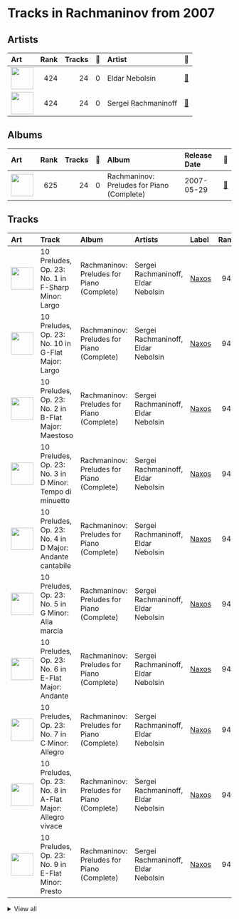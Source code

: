 # Tracks in Rachmaninov from 2007

## Artists

| Art | Rank | Tracks | 💚 | Artist | 🔗 |
|:---|---:|---:|---:|:---|:---|
| <img src="https://i.scdn.co/image/1b640748181bdba8cc37a0a6ee5148c27b374d4e" alt="" width="50" /> | 424 | 24 | 0 | Eldar Nebolsin | [🔗](https://open.spotify.com/artist/45ts2AJTWlzJ9JrQlCGxpX) |
| <img src="https://i.scdn.co/image/463e3c5c3e814761532f554913cf2af456bcba59" alt="" width="50" /> | 424 | 24 | 0 | Sergei Rachmaninoff | [🔗](https://open.spotify.com/artist/0Kekt6CKSo0m5mivKcoH51) |

## Albums

| Art | Rank | Tracks | 💚 | Album | Release Date | 🔗 |
|:---|---:|---:|---:|:---|:---|:---|
| <img src="https://i.scdn.co/image/ab67616d0000b2732d2154810a4e4472b4cc199e" alt="" width="50" /> | 625 | 24 | 0 | Rachmaninov: Preludes for Piano (Complete) | 2007-05-29 | [🔗](https://open.spotify.com/album/1vlnwUAidj7bEmRhsq4zTv) |

## Tracks



| Art | Track | Album | Artists | Label | Rank | 💚 | 🔗 |
|:---|:---|:---|:---|:---|---:|:---|:---|
| <img src="https://i.scdn.co/image/ab67616d0000b2732d2154810a4e4472b4cc199e" alt="" width="50" /> | 10 Preludes, Op. 23: No. 1 in F-Sharp Minor: Largo | Rachmaninov: Preludes for Piano (Complete) | Sergei Rachmaninoff, Eldar Nebolsin | [Naxos](../../../labels/naxos) | 945 | | [🔗](https://open.spotify.com/track/4JGHKe4tmlVDg4PoTWaoq7) |
| <img src="https://i.scdn.co/image/ab67616d0000b2732d2154810a4e4472b4cc199e" alt="" width="50" /> | 10 Preludes, Op. 23: No. 10 in G-Flat Major: Largo | Rachmaninov: Preludes for Piano (Complete) | Sergei Rachmaninoff, Eldar Nebolsin | [Naxos](../../../labels/naxos) | 945 | | [🔗](https://open.spotify.com/track/0vHlWIQiSsfhMrxwJodNeP) |
| <img src="https://i.scdn.co/image/ab67616d0000b2732d2154810a4e4472b4cc199e" alt="" width="50" /> | 10 Preludes, Op. 23: No. 2 in B-Flat Major: Maestoso | Rachmaninov: Preludes for Piano (Complete) | Sergei Rachmaninoff, Eldar Nebolsin | [Naxos](../../../labels/naxos) | 945 | | [🔗](https://open.spotify.com/track/4pgud5L6apTBZ6sqeqnt44) |
| <img src="https://i.scdn.co/image/ab67616d0000b2732d2154810a4e4472b4cc199e" alt="" width="50" /> | 10 Preludes, Op. 23: No. 3 in D Minor: Tempo di minuetto | Rachmaninov: Preludes for Piano (Complete) | Sergei Rachmaninoff, Eldar Nebolsin | [Naxos](../../../labels/naxos) | 945 | | [🔗](https://open.spotify.com/track/0LsNtrpdw7vz8ISVrQYMnM) |
| <img src="https://i.scdn.co/image/ab67616d0000b2732d2154810a4e4472b4cc199e" alt="" width="50" /> | 10 Preludes, Op. 23: No. 4 in D Major: Andante cantabile | Rachmaninov: Preludes for Piano (Complete) | Sergei Rachmaninoff, Eldar Nebolsin | [Naxos](../../../labels/naxos) | 945 | | [🔗](https://open.spotify.com/track/0NtUQYljbdO9M2oIvUarTB) |
| <img src="https://i.scdn.co/image/ab67616d0000b2732d2154810a4e4472b4cc199e" alt="" width="50" /> | 10 Preludes, Op. 23: No. 5 in G Minor: Alla marcia | Rachmaninov: Preludes for Piano (Complete) | Sergei Rachmaninoff, Eldar Nebolsin | [Naxos](../../../labels/naxos) | 945 | | [🔗](https://open.spotify.com/track/0dwRX7z5Yzr1K96QhAKOBh) |
| <img src="https://i.scdn.co/image/ab67616d0000b2732d2154810a4e4472b4cc199e" alt="" width="50" /> | 10 Preludes, Op. 23: No. 6 in E-Flat Major: Andante | Rachmaninov: Preludes for Piano (Complete) | Sergei Rachmaninoff, Eldar Nebolsin | [Naxos](../../../labels/naxos) | 945 | | [🔗](https://open.spotify.com/track/4VH21d5xLD6DtFKcawuoXw) |
| <img src="https://i.scdn.co/image/ab67616d0000b2732d2154810a4e4472b4cc199e" alt="" width="50" /> | 10 Preludes, Op. 23: No. 7 in C Minor: Allegro | Rachmaninov: Preludes for Piano (Complete) | Sergei Rachmaninoff, Eldar Nebolsin | [Naxos](../../../labels/naxos) | 945 | | [🔗](https://open.spotify.com/track/1BKKpyRblOv1OWjZ0CcAWo) |
| <img src="https://i.scdn.co/image/ab67616d0000b2732d2154810a4e4472b4cc199e" alt="" width="50" /> | 10 Preludes, Op. 23: No. 8 in A-Flat Major: Allegro vivace | Rachmaninov: Preludes for Piano (Complete) | Sergei Rachmaninoff, Eldar Nebolsin | [Naxos](../../../labels/naxos) | 945 | | [🔗](https://open.spotify.com/track/3nJNmPeYs4buaULmYJ26X6) |
| <img src="https://i.scdn.co/image/ab67616d0000b2732d2154810a4e4472b4cc199e" alt="" width="50" /> | 10 Preludes, Op. 23: No. 9 in E-Flat Minor: Presto | Rachmaninov: Preludes for Piano (Complete) | Sergei Rachmaninoff, Eldar Nebolsin | [Naxos](../../../labels/naxos) | 945 | | [🔗](https://open.spotify.com/track/5v2O3vGKHlmLVLqNKcOwCO) |


<details>
<summary>View all</summary>

| Art | Track | Album | Artists | Label | Rank | 💚 | 🔗 |
|:---|:---|:---|:---|:---|---:|:---|:---|
| <img src="https://i.scdn.co/image/ab67616d0000b2732d2154810a4e4472b4cc199e" alt="" width="50" /> | 13 Preludes, Op. 32: No. 1 in C Major: Allegro vivace | Rachmaninov: Preludes for Piano (Complete) | Sergei Rachmaninoff, Eldar Nebolsin | [Naxos](../../../labels/naxos) | 945 | | [🔗](https://open.spotify.com/track/3I7u1AhIGc9XHKQIjb1ZBG) |
| <img src="https://i.scdn.co/image/ab67616d0000b2732d2154810a4e4472b4cc199e" alt="" width="50" /> | 13 Preludes, Op. 32: No. 10 in B Minor: Lento | Rachmaninov: Preludes for Piano (Complete) | Sergei Rachmaninoff, Eldar Nebolsin | [Naxos](../../../labels/naxos) | 945 | | [🔗](https://open.spotify.com/track/6dclMhwb2xkTzcGFXYdUeQ) |
| <img src="https://i.scdn.co/image/ab67616d0000b2732d2154810a4e4472b4cc199e" alt="" width="50" /> | 13 Preludes, Op. 32: No. 11 in B Major: Allegretto | Rachmaninov: Preludes for Piano (Complete) | Sergei Rachmaninoff, Eldar Nebolsin | [Naxos](../../../labels/naxos) | 945 | | [🔗](https://open.spotify.com/track/5RrWiz8zrTJCjHENxHTAJZ) |
| <img src="https://i.scdn.co/image/ab67616d0000b2732d2154810a4e4472b4cc199e" alt="" width="50" /> | 13 Preludes, Op. 32: No. 12 in G-Sharp Minor: Allegro | Rachmaninov: Preludes for Piano (Complete) | Sergei Rachmaninoff, Eldar Nebolsin | [Naxos](../../../labels/naxos) | 945 | | [🔗](https://open.spotify.com/track/7JsvE4iJtehI0KbUeljgj5) |
| <img src="https://i.scdn.co/image/ab67616d0000b2732d2154810a4e4472b4cc199e" alt="" width="50" /> | 13 Preludes, Op. 32: No. 13 in D-Flat Major: Grave - Allegro | Rachmaninov: Preludes for Piano (Complete) | Sergei Rachmaninoff, Eldar Nebolsin | [Naxos](../../../labels/naxos) | 945 | | [🔗](https://open.spotify.com/track/6LsBz8fLOpY96erLer7cRj) |
| <img src="https://i.scdn.co/image/ab67616d0000b2732d2154810a4e4472b4cc199e" alt="" width="50" /> | 13 Preludes, Op. 32: No. 2 in B-Flat Minor: Allegretto | Rachmaninov: Preludes for Piano (Complete) | Sergei Rachmaninoff, Eldar Nebolsin | [Naxos](../../../labels/naxos) | 945 | | [🔗](https://open.spotify.com/track/2jcKSE0ixtPCCfDPEln1FI) |
| <img src="https://i.scdn.co/image/ab67616d0000b2732d2154810a4e4472b4cc199e" alt="" width="50" /> | 13 Preludes, Op. 32: No. 3 in E Major: Allegro vivace | Rachmaninov: Preludes for Piano (Complete) | Sergei Rachmaninoff, Eldar Nebolsin | [Naxos](../../../labels/naxos) | 945 | | [🔗](https://open.spotify.com/track/2cRFzJYirvLmlJX2DXO940) |
| <img src="https://i.scdn.co/image/ab67616d0000b2732d2154810a4e4472b4cc199e" alt="" width="50" /> | 13 Preludes, Op. 32: No. 4 in E Minor: Allegro con brio | Rachmaninov: Preludes for Piano (Complete) | Sergei Rachmaninoff, Eldar Nebolsin | [Naxos](../../../labels/naxos) | 945 | | [🔗](https://open.spotify.com/track/5GjDNg9mTkPrqUfg6CI8Zc) |
| <img src="https://i.scdn.co/image/ab67616d0000b2732d2154810a4e4472b4cc199e" alt="" width="50" /> | 13 Preludes, Op. 32: No. 5 in G Major: Moderato | Rachmaninov: Preludes for Piano (Complete) | Sergei Rachmaninoff, Eldar Nebolsin | [Naxos](../../../labels/naxos) | 945 | | [🔗](https://open.spotify.com/track/3bKoITIhcQfjzAvhQn3NCU) |
| <img src="https://i.scdn.co/image/ab67616d0000b2732d2154810a4e4472b4cc199e" alt="" width="50" /> | 13 Preludes, Op. 32: No. 6 in F Minor: Allegro appassionato | Rachmaninov: Preludes for Piano (Complete) | Sergei Rachmaninoff, Eldar Nebolsin | [Naxos](../../../labels/naxos) | 945 | | [🔗](https://open.spotify.com/track/67SGGqw9rymqT1DvdT5ka6) |
| <img src="https://i.scdn.co/image/ab67616d0000b2732d2154810a4e4472b4cc199e" alt="" width="50" /> | 13 Preludes, Op. 32: No. 7 in F Major: Moderato | Rachmaninov: Preludes for Piano (Complete) | Sergei Rachmaninoff, Eldar Nebolsin | [Naxos](../../../labels/naxos) | 945 | | [🔗](https://open.spotify.com/track/4g9sNU83qPH85xNoFAZqED) |
| <img src="https://i.scdn.co/image/ab67616d0000b2732d2154810a4e4472b4cc199e" alt="" width="50" /> | 13 Preludes, Op. 32: No. 8 in A Minor: Vivo | Rachmaninov: Preludes for Piano (Complete) | Sergei Rachmaninoff, Eldar Nebolsin | [Naxos](../../../labels/naxos) | 945 | | [🔗](https://open.spotify.com/track/5BuaEWlAqAY71w10Q4Yd6B) |
| <img src="https://i.scdn.co/image/ab67616d0000b2732d2154810a4e4472b4cc199e" alt="" width="50" /> | 13 Preludes, Op. 32: No. 9 in A Major: Allegro moderato | Rachmaninov: Preludes for Piano (Complete) | Sergei Rachmaninoff, Eldar Nebolsin | [Naxos](../../../labels/naxos) | 945 | | [🔗](https://open.spotify.com/track/07EzJ4VrpLaQtTzKyOAH3w) |
| <img src="https://i.scdn.co/image/ab67616d0000b2732d2154810a4e4472b4cc199e" alt="" width="50" /> | Morceaux de fantaisie, Op. 3: No. 2, Prelude in C-Sharp Minor | Rachmaninov: Preludes for Piano (Complete) | Sergei Rachmaninoff, Eldar Nebolsin | [Naxos](../../../labels/naxos) | 945 | | [🔗](https://open.spotify.com/track/3jyko3okSMjZbIGdElSQN5) |

</details>

